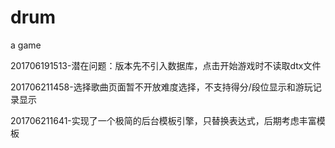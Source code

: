 # drum
a game

201706191513-潜在问题：版本先不引入数据库，点击开始游戏时不读取dtx文件

201706211458-选择歌曲页面暂不开放难度选择，不支持得分/段位显示和游玩记录显示

201706211641-实现了一个极简的后台模板引擎，只替换表达式，后期考虑丰富模板